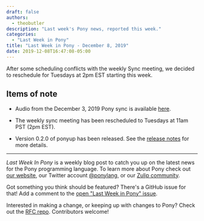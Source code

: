 ```yaml
---
draft: false
authors:
  - theobutler
description: "Last week's Pony news, reported this week."
categories:
  - "Last Week in Pony"
title: "Last Week in Pony - December 8, 2019"
date: 2019-12-08T16:47:08-05:00
---
```

After some scheduling conflicts with the weekly Sync meeting, we decided to reschedule for Tuesdays at 2pm EST starting this week.
<!-- more -->

## Items of note

- Audio from the December 3, 2019 Pony sync is available [here](https://sync-recordings.ponylang.io/r/2019_12_03.m4a).

- The weekly sync meeting has been rescheduled to Tuesdays at 11am PST (2pm EST).

- Version 0.2.0 of ponyup has been released. See the [release notes](https://github.com/ponylang/ponyup/releases/tag/0.2.0) for more details.

---

_Last Week In Pony_ is a weekly blog post to catch you up on the latest news for the Pony programming language. To learn more about Pony check out [our website](https://ponylang.io), our Twitter account [@ponylang](https://twitter.com/ponylang), or our [Zulip community](https://ponylang.zulipchat.com).

Got something you think should be featured? There's a GitHub issue for that! Add a comment to the [open "Last Week in Pony" issue](https://github.com/ponylang/ponylang.github.io/issues?q=is%3Aissue+is%3Aopen+label%3Alast-week-in-pony).

Interested in making a change, or keeping up with changes to Pony? Check out the [RFC repo](https://github.com/ponylang/rfcs). Contributors welcome!
